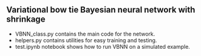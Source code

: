 ## Variational bow tie Bayesian neural network with shrinkage
- VBNN_class.py contains the main code for the network. 
- helpers.py contains utilities for easy training and testing.
- test.ipynb notebook shows how to run VBNN on a simulated example.   
